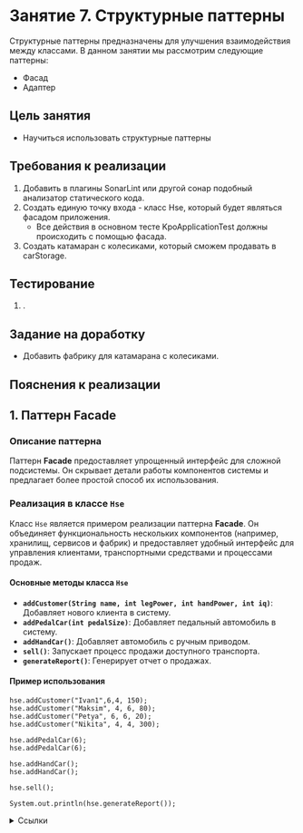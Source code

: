 # Занятие 7. Структурные паттерны
Структурные паттерны предназначены для улучшения взаимодействия между классами.
В данном занятии мы рассмотрим следующие паттерны:
- Фасад
- Адаптер

## Цель занятия
- Научиться использовать структурные паттерны
## Требования к реализации
1. Добавить в плагины SonarLint или другой сонар подобный анализатор статического кода.
2. Создать единую точку входа - класс Hse, который будет являться фасадом приложения.
    - Все действия в основном тесте KpoApplicationTest должны происходить с помощью фасада.
3. Создать катамаран с колесиками, который сможем продавать в carStorage.
## Тестирование
1. .
## Задание на доработку
- Добавить фабрику для катамарана с колесиками.
## Пояснения к реализации
## 1. Паттерн Facade

### Описание паттерна

Паттерн **Facade** предоставляет упрощенный интерфейс для сложной подсистемы. Он скрывает детали работы компонентов системы и предлагает более простой способ их использования.

### Реализация в классе `Hse`

Класс `Hse` является примером реализации паттерна **Facade**. Он объединяет функциональность нескольких компонентов (например, хранилищ, сервисов и фабрик) и предоставляет удобный интерфейс для управления клиентами, транспортными средствами и процессами продаж.

#### Основные методы класса `Hse`

- **`addCustomer(String name, int legPower, int handPower, int iq)`**: Добавляет нового клиента в систему.
- **`addPedalCar(int pedalSize)`**: Добавляет педальный автомобиль в систему.
- **`addHandCar()`**: Добавляет автомобиль с ручным приводом.
- **`sell()`**: Запускает процесс продажи доступного транспорта.
- **`generateReport()`**: Генерирует отчет о продажах.

#### Пример использования

```
hse.addCustomer("Ivan1",6,4, 150);
hse.addCustomer("Maksim", 4, 6, 80);
hse.addCustomer("Petya", 6, 6, 20);
hse.addCustomer("Nikita", 4, 4, 300);

hse.addPedalCar(6);
hse.addPedalCar(6);

hse.addHandCar();
hse.addHandCar();

hse.sell();

System.out.println(hse.generateReport());
```

<details> 
<summary>Ссылки</summary>
1. 
</details>